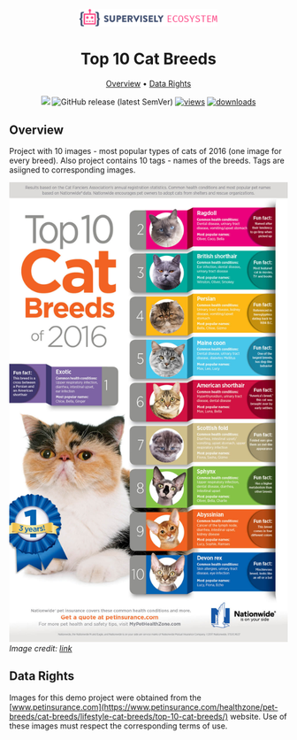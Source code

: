 <div align="center" markdown>
<img src="media/eco.png" width="250"/><br>

# Top 10 Cat Breeds

<p align="center">
  <a href="#overview">Overview</a> •
  <a href="#data-rights">Data Rights</a>
</p>

[![](https://img.shields.io/badge/slack-chat-green.svg?logo=slack)](https://supervise.ly/slack) 
![GitHub release (latest SemVer)](https://img.shields.io/github/v/release/supervisely-ecosystem/top-10-cat-breeds)
[![views](https://app.supervise.ly/img/badges/views/supervisely-ecosystem/top-10-cat-breeds.png)](https://supervise.ly)
[![downloads](https://app.supervise.ly/img/badges/downloads/supervisely-ecosystem/top-10-cat-breeds.png)](https://supervise.ly)

</div>


## Overview 

Project with 10 images - most popular types of cats of 2016 (one image for every breed). Also project contains 10  tags - names of the breeds. Tags are asiigned to corresponding images.

<p>
    <img src="media/ov.jpeg" alt>
    <em>Image credit: <a href="https://www.petinsurance.com/healthzone/pet-breeds/cat-breeds/lifestyle-cat-breeds/top-10-cat-breeds-infographic/">link</a></em>
</p>



## Data Rights
Images for this demo project were obtained from the [www.petinsurance.com](https://www.petinsurance.com/healthzone/pet-breeds/cat-breeds/lifestyle-cat-breeds/top-10-cat-breeds/) website. Use of these images must respect the corresponding terms of use.

